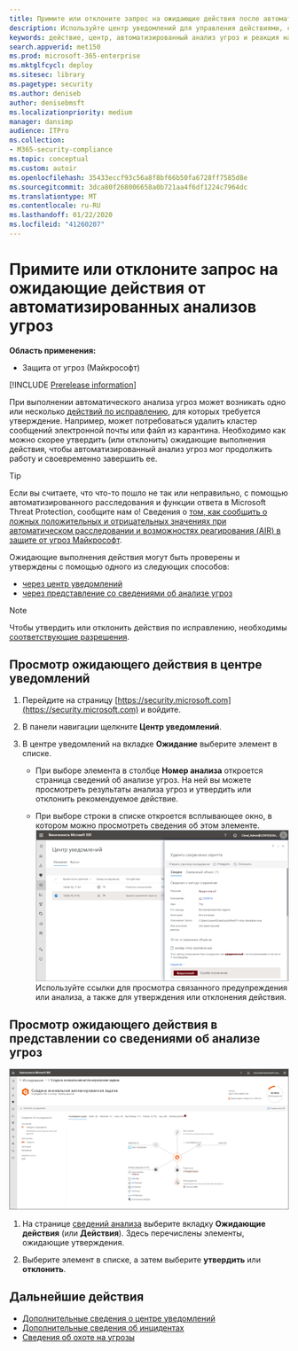 ```yaml
---
title: Примите или отклоните запрос на ожидающие действия после автоматизированного анализа угроз
description: Используйте центр уведомлений для управления действиями, связанными с автоматизированным анализом угроз и реакцией на угрозы
keywords: действие, центр, автоматизированный анализ угроз и реакция на угрозы, автоматизированный, анализ угроз, реакция на угрозы, исправление
search.appverid: met150
ms.prod: microsoft-365-enterprise
ms.mktglfcycl: deploy
ms.sitesec: library
ms.pagetype: security
ms.author: deniseb
author: denisebmsft
ms.localizationpriority: medium
manager: dansimp
audience: ITPro
ms.collection:
- M365-security-compliance
ms.topic: conceptual
ms.custom: autoir
ms.openlocfilehash: 35433eccf93c56a8f8bf66b50fa6728ff7585d8e
ms.sourcegitcommit: 3dca80f268006658a0b721aa4f6df1224c7964dc
ms.translationtype: MT
ms.contentlocale: ru-RU
ms.lasthandoff: 01/22/2020
ms.locfileid: "41260207"
---
```

# <a name="approve-or-reject-pending-actions-from-automated-investigations"></a>Примите или отклоните запрос на ожидающие действия от автоматизированных анализов угроз

**Область применения:**
- Защита от угроз (Майкрософт)

[!INCLUDE [Prerelease information](../includes/prerelease.md)]

При выполнении автоматического анализа угроз может возникать одно или несколько [действий по исправлению](mtp-action-center.md#remediation-actions), для которых требуется утверждение. Например, может потребоваться удалить кластер сообщений электронной почты или файл из карантина. Необходимо как можно скорее утвердить (или отклонить) ожидающие выполнения действия, чтобы автоматизированный анализ угроз мог продолжить работу и своевременно завершить ее. 

> [!TIP]
> Если вы считаете, что что-то пошло не так или неправильно, с помощью автоматизированного расследования и функции ответа в Microsoft Threat Protection, сообщите нам о! Сведения о [том, как сообщить о ложных положительных и отрицательных значениях при автоматическом расследовании и возможностях реагирования (AIR) в защите от угроз Майкрософт](mtp-autoir-report-false-positives-negatives.md).

Ожидающие выполнения действия могут быть проверены и утверждены с помощью одного из следующих способов:
- [через центр уведомлений](#review-a-pending-action-in-the-action-center)
- [через представление со сведениями об анализе угроз](#review-a-pending-action-in-the-investigation-details-view)

> [!NOTE]
> Чтобы утвердить или отклонить действия по исправлению, необходимы [соответствующие разрешения](mtp-action-center.md#required-permissions-for-action-center-tasks).

## <a name="review-a-pending-action-in-the-action-center"></a>Просмотр ожидающего действия в центре уведомлений

1. Перейдите на страницу [https://security.microsoft.com](https://security.microsoft.com) и войдите. 

2. В панели навигации щелкните **Центр уведомлений**. 

3. В центре уведомлений на вкладке **Ожидание** выберите элемент в списке. 

    - При выборе элемента в столбце **Номер анализа** откроется страница сведений об анализе угроз. На ней вы можете просмотреть результаты анализа угроз и утвердить или отклонить рекомендуемое действие.
 
    - При выборе строки в списке откроется всплывающее окно, в котором можно просмотреть сведения об этом элементе. <br/>![Утверждение или отклонение действия](../images/air-actioncenter-itemselected.png)<br/>Используйте ссылки для просмотра связанного предупреждения или анализа, а также для утверждения или отклонения действия.

## <a name="review-a-pending-action-in-the-investigation-details-view"></a>Просмотр ожидающего действия в представлении со сведениями об анализе угроз

![Сведения об анализе](../images/mtp-air-investdetails.png)

1. На странице [сведений анализа](mtp-autoir-results.md) выберите вкладку **Ожидающие действия** (или **Действия**). Здесь перечислены элементы, ожидающие утверждения.

2. Выберите элемент в списке, а затем выберите **утвердить** или **отклонить**.

## <a name="next-steps"></a>Дальнейшие действия

- [Дополнительные сведения о центре уведомлений](mtp-action-center.md)
- [Дополнительные сведения об инцидентах](incidents-overview.md)
- [Сведения об охоте на угрозы](advanced-hunting-overview.md)
